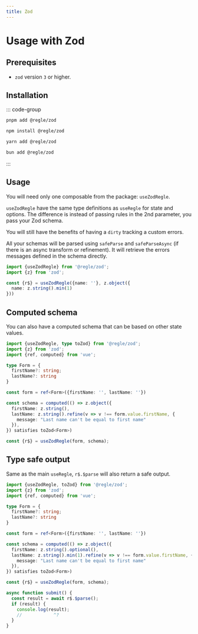 ```yaml
---
title: Zod
---
```


<script setup>
import QuickUsage from '../parts/components/zod/QuickUsage.vue';
import ComputedSchema from '../parts/components/zod/ComputedSchema.vue';

</script>

# Usage with Zod

## Prerequisites

- `zod` version `3` or higher.


## Installation

::: code-group

```sh [pnpm]
pnpm add @regle/zod
```

```sh [npm]
npm install @regle/zod
```

```sh [yarn]
yarn add @regle/zod
```

```sh [bun]
bun add @regle/zod
```
:::


## Usage


You will need only one composable from the package: `useZodRegle`.

`useZodRegle` have the same type definitions as `useRegle` for state and options.
The difference is instead of passing rules in the 2nd parameter, you pass your Zod schema.

You will still have the benefits of having a `dirty` tracking a custom errors.

All your schemas will be parsed using `safeParse` and `safeParseAsync` (if there is an async transform or refinement). It will retrieve the errors messages defined in the schema directly.

```ts twoslash
import {useZodRegle} from '@regle/zod';
import {z} from 'zod';

const {r$} = useZodRegle({name: ''}, z.object({
  name: z.string().min(1)
}))

```

<QuickUsage/>


## Computed schema

You can also have a computed schema that can be based on other state values.

```ts twoslash
import {useZodRegle, type toZod} from '@regle/zod';
import {z} from 'zod';
import {ref, computed} from 'vue';

type Form = {
  firstName?: string;
  lastName?: string
}

const form = ref<Form>({firstName: '', lastName: ''})

const schema = computed(() => z.object({
  firstName: z.string(),
  lastName: z.string().refine(v => v !== form.value.firstName, {
    message: "Last name can't be equal to first name"
  }),
}) satisfies toZod<Form>)

const {r$} = useZodRegle(form, schema);

```

<ComputedSchema/>


## Type safe output

Same as the main `useRegle`, `r$.$parse` will also return a safe output.


```ts twoslash
import {useZodRegle, toZod} from '@regle/zod';
import {z} from 'zod';
import {ref, computed} from 'vue';

type Form = {
  firstName?: string;
  lastName?: string
}

const form = ref<Form>({firstName: '', lastName: ''})

const schema = computed(() => z.object({
  firstName: z.string().optional(),
  lastName: z.string().min(1).refine(v => v !== form.value.firstName, {
    message: "Last name can't be equal to first name"
  }),
}) satisfies toZod<Form>)

const {r$} = useZodRegle(form, schema);

async function submit() {
  const result = await r$.$parse();
  if (result) {
    console.log(result);
    //            ^?
  }
}

```